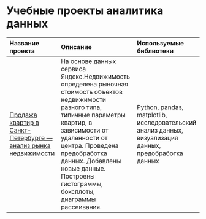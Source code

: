 # Учебные проекты аналитика данных
| Название проекта      | Описание               | Используемые библиотеки |
| :------------- |:------------------| :-----|
| [Продажа квартир в Санкт-Петербурге — анализ рынка недвижимости](https://github.com/natmerk/analytics_practicum/blob/main/02_real_estate_market/real_estate_market.ipynb) |На основе данных сервиса Яндекс.Недвижимость определена рыночная стоимость объектов недвижимости разного типа, типичные параметры квартир, в зависимости от удаленности от центра. Проведена предобработка данных. Добавлены новые данные. Построены гистограммы, боксплоты, диаграммы рассеивания.|Python, pandas, matplotlib, исследовательский анализ данных, визуализация данных, предобработка данных|
